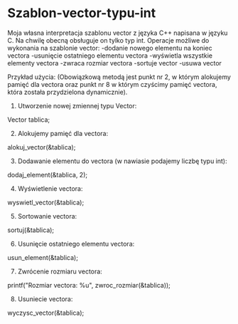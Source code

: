 # Szablon-vector-typu-int
Moja własna interpretacja szablonu vector z języka C++ napisana w języku C. Na chwilę obecną obsługuje on tylko typ int.
Operacje możliwe do wykonania na szablonie vector:
-dodanie nowego elementu na koniec vectora
-usunięcie ostatniego elementu vectora
-wyświetla wszystkie elementy vectora
-zwraca rozmiar vectora
-sortuje vector
-usuwa vector

Przykład użycia:
(Obowiązkową metodą jest punkt nr 2, w którym alokujemy pamięć dla vectora oraz punkt nr 8 w którym czyścimy pamięć vectora, która została przydzielona dynamicznie).

1. Utworzenie nowej zmiennej typu Vector:

Vector tablica;

2. Alokujemy pamięć dla vectora:

alokuj_vector(&tablica);

3. Dodawanie elementu do vectora (w nawiasie podajemy liczbę typu int):

dodaj_element(&tablica, 2);

4. Wyświetlenie vectora:

wyswietl_vector(&tablica);

5. Sortowanie vectora:

sortuj(&tablica);

6. Usunięcie ostatniego elementu vectora:

usun_element(&tablica);

7. Zwrócenie rozmiaru vectora:

printf("Rozmiar vectora: %u", zwroc_rozmiar(&tablica));

8. Usuniecie vectora:

wyczysc_vector(&tablica);
